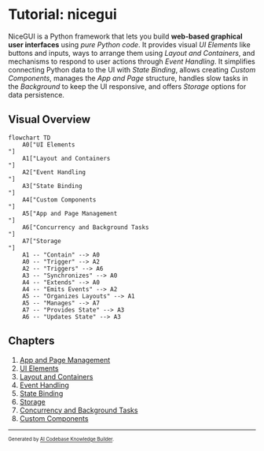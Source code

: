 # Tutorial: nicegui

NiceGUI is a Python framework that lets you build **web-based graphical user interfaces** using *pure Python code*.
It provides visual *UI Elements* like buttons and inputs, ways to arrange them using *Layout and Containers*,
and mechanisms to respond to user actions through *Event Handling*.
It simplifies connecting Python data to the UI with *State Binding*, allows creating *Custom Components*,
manages the *App and Page* structure, handles slow tasks in the *Background* to keep the UI responsive, and offers *Storage* options for data persistence.


## Visual Overview

```mermaid
flowchart TD
    A0["UI Elements
"]
    A1["Layout and Containers
"]
    A2["Event Handling
"]
    A3["State Binding
"]
    A4["Custom Components
"]
    A5["App and Page Management
"]
    A6["Concurrency and Background Tasks
"]
    A7["Storage
"]
    A1 -- "Contain" --> A0
    A0 -- "Trigger" --> A2
    A2 -- "Triggers" --> A6
    A3 -- "Synchronizes" --> A0
    A4 -- "Extends" --> A0
    A4 -- "Emits Events" --> A2
    A5 -- "Organizes Layouts" --> A1
    A5 -- "Manages" --> A7
    A7 -- "Provides State" --> A3
    A6 -- "Updates State" --> A3
```

## Chapters

1. [App and Page Management
](01_app_and_page_management_.md)
2. [UI Elements
](02_ui_elements_.md)
3. [Layout and Containers
](03_layout_and_containers_.md)
4. [Event Handling
](04_event_handling_.md)
5. [State Binding
](05_state_binding_.md)
6. [Storage
](06_storage_.md)
7. [Concurrency and Background Tasks
](07_concurrency_and_background_tasks_.md)
8. [Custom Components
](08_custom_components_.md)

---

<sub><sup>Generated by [AI Codebase Knowledge Builder](https://github.com/The-Pocket/Tutorial-Codebase-Knowledge).</sup></sub>